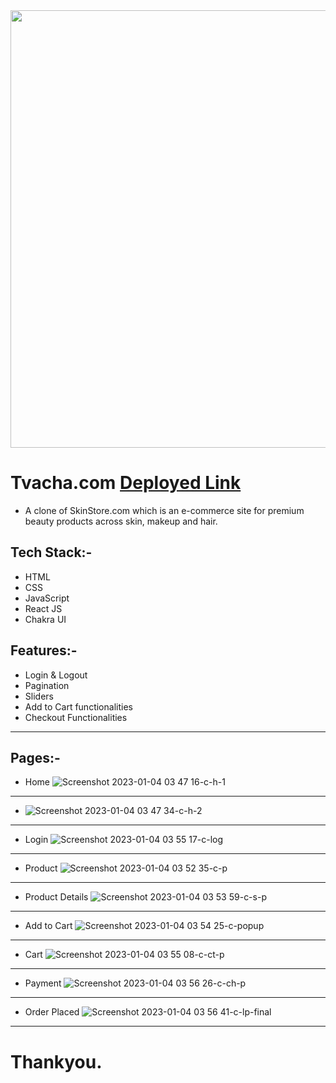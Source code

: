 <div  align="center">
<img src="https://i.ibb.co/tb29NvM/project-logo-1.png" width="700" align="center" />
</div>


# Tvacha.com [Deployed Link](https://miniature-skin-4850.vercel.app/)
* A clone of SkinStore.com which is an e-commerce site for premium beauty products across skin, makeup and hair.

## Tech  Stack:-
<ul>
  <li>HTML</li>
   <li>CSS</li>
   <li>JavaScript</li>
   <li>React JS</li>
   <li>Chakra UI</li>
</ul>

## Features:-
<ul>
  <li>Login & Logout</li>
   <li>Pagination</li>
   <li>Sliders</li>
   <li>Add to Cart functionalities</li>
   <li>Checkout Functionalities</li>
</ul>

<hr>

## Pages:-
* Home 
![Screenshot 2023-01-04 03 47 16-c-h-1](https://user-images.githubusercontent.com/110045725/210452340-73fb9fdc-3f09-4845-aeab-c200c1ff4fd1.png)

<hr>

* ![Screenshot 2023-01-04 03 47 34-c-h-2](https://user-images.githubusercontent.com/110045725/210452357-ffdc16f6-3638-4f3b-9697-708b65fffbdc.png)

<hr>

* Login
![Screenshot 2023-01-04 03 55 17-c-log](https://user-images.githubusercontent.com/110045725/210452479-cc3ee204-6e87-41c0-a7d7-e59170dd3f42.png)

<hr>

* Product 
![Screenshot 2023-01-04 03 52 35-c-p](https://user-images.githubusercontent.com/110045725/210452378-fb7b9806-77af-41cb-bc2f-3f0e830b222a.png)

<hr>

* Product Details
![Screenshot 2023-01-04 03 53 59-c-s-p](https://user-images.githubusercontent.com/110045725/210452421-a5d17daf-6917-4369-9368-848d898053ff.png)

<hr>

* Add to Cart
![Screenshot 2023-01-04 03 54 25-c-popup](https://user-images.githubusercontent.com/110045725/210452438-94345440-12dc-479f-90c9-73c064530ee1.png)

<hr>

* Cart
![Screenshot 2023-01-04 03 55 08-c-ct-p](https://user-images.githubusercontent.com/110045725/210452449-a0e76d5d-93bb-4667-a297-57320539c5e0.png)

<hr>

* Payment
![Screenshot 2023-01-04 03 56 26-c-ch-p](https://user-images.githubusercontent.com/110045725/210452491-d3e9ff5f-4184-4da4-802b-81082c824c97.png)

<hr>

* Order Placed
![Screenshot 2023-01-04 03 56 41-c-lp-final](https://user-images.githubusercontent.com/110045725/210452509-b8e56ab6-402f-4e89-81ac-6e3428de718a.png)

<hr>

# Thankyou.




